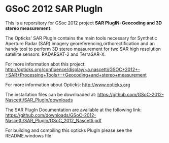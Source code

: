GSoC 2012 SAR PlugIn 
=======================

This is a reporsitory for GSoc 2012 project **SAR PlugIN: Geocoding and 3D stereo measurement**.

The Opticks' SAR PlugIn contains the main tools necessary for Synthetic Aperture Radar (SAR) imagery georeferencing,orthorectification and an handy tool to perform 3D stereo measurement for two SAR high resolution satellite sensors: RADARSAT-2 and TerraSAR-X.

For more information abot this project: 
http://opticks.org/confluence/display/~a.nascetti/GSOC+2012+-+SAR+Processing+Tools+-+Geocoding+and+stereo+measurement

For more information about Opticks: 
http://www.opticks.org

The installation files can be downloaded at:
https://github.com/GSoC-2012-Nascetti/SAR_PlugIn/downloads

The SAR PlugIn Documentation are available at the following link:
https://github.com/downloads/GSoC-2012-Nascetti/SAR_PlugIn/GSoC_2012_Nascetti.pdf

For building and compiling this opticks PlugIn please see the README.windows file